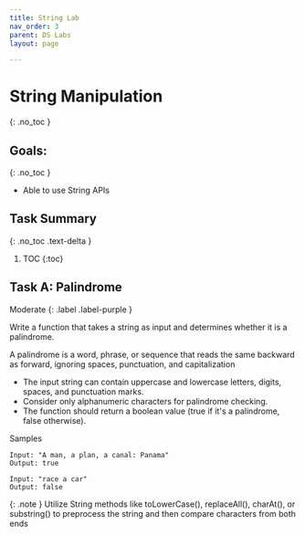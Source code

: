 ```yaml
---
title: String Lab
nav_order: 3
parent: DS Labs
layout: page

---
```

#  String Manipulation
{: .no_toc }
## Goals:
{: .no_toc }
* Able to use String APIs

## Task Summary
{: .no_toc .text-delta }
1. TOC
{:toc}


## Task A: Palindrome
Moderate
{: .label .label-purple }

Write a function that takes a string as input and determines whether it is a palindrome. 

A palindrome is a word, phrase, or sequence that reads the same backward as forward, ignoring spaces, punctuation, and capitalization

* The input string can contain uppercase and lowercase letters, digits, spaces, and punctuation marks.
* Consider only alphanumeric characters for palindrome checking.
* The function should return a boolean value (true if it's a palindrome, false otherwise).

Samples
```
Input: "A man, a plan, a canal: Panama"
Output: true

Input: "race a car"
Output: false
```


{: .note }
Utilize String methods like toLowerCase(), replaceAll(), charAt(), or substring() to preprocess the string and then compare characters from both ends
